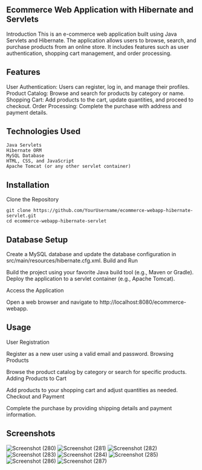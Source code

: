 ## Ecommerce Web Application with Hibernate and Servlets

Introduction
This is an e-commerce web application built using Java Servlets and Hibernate. 
The application allows users to browse, search, and purchase products from an online store. 
It includes features such as user authentication, shopping cart management, and order processing.

## Features
User Authentication: Users can register, log in, and manage their profiles.
Product Catalog: Browse and search for products by category or name.
Shopping Cart: Add products to the cart, update quantities, and proceed to checkout.
Order Processing: Complete the purchase with address and payment details.

## Technologies Used
```
Java Servlets
Hibernate ORM
MySQL Database
HTML, CSS, and JavaScript
Apache Tomcat (or any other servlet container)
```
## Installation

Clone the Repository
```
git clone https://github.com/YourUsername/ecommerce-webapp-hibernate-servlet.git
cd ecommerce-webapp-hibernate-servlet
```

## Database Setup

Create a MySQL database and update the database configuration in src/main/resources/hibernate.cfg.xml.
Build and Run

Build the project using your favorite Java build tool (e.g., Maven or Gradle).
Deploy the application to a servlet container (e.g., Apache Tomcat).

Access the Application

Open a web browser and navigate to http://localhost:8080/ecommerce-webapp.

## Usage
User Registration

Register as a new user using a valid email and password.
Browsing Products

Browse the product catalog by category or search for specific products.
Adding Products to Cart

Add products to your shopping cart and adjust quantities as needed.
Checkout and Payment

Complete the purchase by providing shipping details and payment information.


## Screenshots

![Screenshot (280)](https://github.com/RohitBhandare/ecommerce-webapp-hibernate-servlet/assets/92716110/790add9a-dbb2-4c61-b3b0-a8e4b4b026ac)
![Screenshot (281)](https://github.com/RohitBhandare/ecommerce-webapp-hibernate-servlet/assets/92716110/bb9b4455-2d75-4750-8330-8c56411302d0)
![Screenshot (282)](https://github.com/RohitBhandare/ecommerce-webapp-hibernate-servlet/assets/92716110/b1e127c6-a06f-4129-85d3-b45603c52d30)
![Screenshot (283)](https://github.com/RohitBhandare/ecommerce-webapp-hibernate-servlet/assets/92716110/63efab2d-a111-4005-a53b-d5e956a22e4c)
![Screenshot (284)](https://github.com/RohitBhandare/ecommerce-webapp-hibernate-servlet/assets/92716110/d6e3756b-c16b-48af-a79f-a502b81a6f89)
![Screenshot (285)](https://github.com/RohitBhandare/ecommerce-webapp-hibernate-servlet/assets/92716110/cd3246eb-e3f8-473c-8c9d-58e0f6fe7a7a)
![Screenshot (286)](https://github.com/RohitBhandare/ecommerce-webapp-hibernate-servlet/assets/92716110/fabba9fb-d01b-4c07-af08-c7482b04de33)
![Screenshot (287)](https://github.com/RohitBhandare/ecommerce-webapp-hibernate-servlet/assets/92716110/da16d0dd-06e4-4f53-8190-d98095ec8627)








